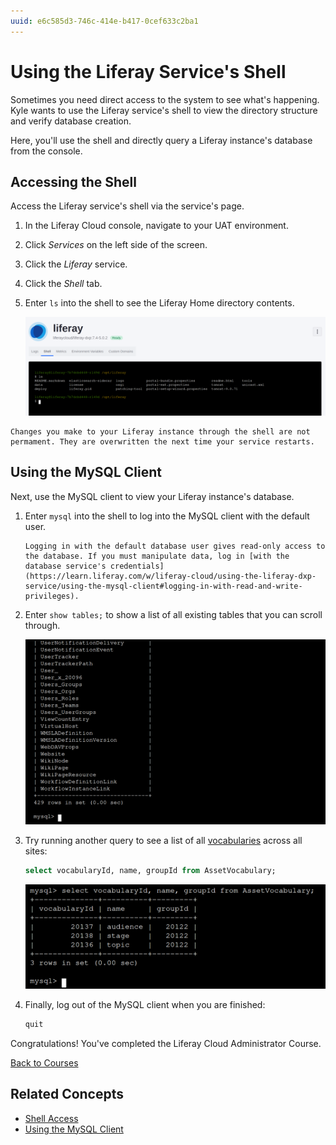 ```yaml
---
uuid: e6c585d3-746c-414e-b417-0cef633c2ba1
---
```

# Using the Liferay Service's Shell

Sometimes you need direct access to the system to see what's happening. Kyle wants to use the Liferay service's shell to view the directory structure and verify database creation. 

Here, you'll use the shell and directly query a Liferay instance's database from the console.

## Accessing the Shell

Access the Liferay service's shell via the service's page.

1. In the Liferay Cloud console, navigate to your UAT environment.

1. Click *Services* on the left side of the screen.

1. Click the *Liferay* service.

1. Click the *Shell* tab.

1. Enter `ls` into the shell to see the Liferay Home directory contents.

    ![Directly read or modify any of the files in your services via the shell, like those in the Liferay Home directory.](./using-the-liferay-services-shell/images/01.png)

```{note}
Changes you make to your Liferay instance through the shell are not permament. They are overwritten the next time your service restarts.
```

## Using the MySQL Client

Next, use the MySQL client to view your Liferay instance's database. 

1. Enter `mysql` into the shell to log into the MySQL client with the default user.

    ```{note}
    Logging in with the default database user gives read-only access to the database. If you must manipulate data, log in [with the database service's credentials](https://learn.liferay.com/w/liferay-cloud/using-the-liferay-dxp-service/using-the-mysql-client#logging-in-with-read-and-write-privileges).
    ```

1. Enter `show tables;` to show a list of all existing tables that you can scroll through.

    ![Use the show tables MySQL command to see all tables in your Liferay database.](./using-the-liferay-services-shell/images/02.png)

1. Try running another query to see a list of all [vocabularies](https://learn.liferay.com/w/dxp/content-authoring-and-management/tags-and-categories/organizing-content-with-categories-and-tags) across all sites:

    ```sql
    select vocabularyId, name, groupId from AssetVocabulary;
    ```

    ![You can use the default user to perform any read-only MySQL query, like viewing all vocabularies.](./using-the-liferay-services-shell/images/03.png)

1. Finally, log out of the MySQL client when you are finished:

    ```sql
    quit
    ```

Congratulations! You've completed the Liferay Cloud Administrator Course.

[Back to Courses](../../index.md)

## Related Concepts

* [Shell Access](https://learn.liferay.com/web/guest/w/liferay-cloud/troubleshooting/shell-access)
* [Using the MySQL Client](https://learn.liferay.com/web/guest/w/liferay-cloud/using-the-liferay-dxp-service/using-the-mysql-client)
